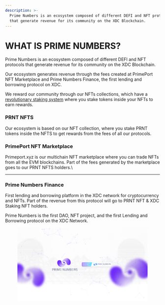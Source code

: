 ```yaml
---
description: >-
  Prime Numbers is an ecosystem composed of different DEFI and NFT protocols
  that generate revenue for its community on the XDC Blockchain.
---
```


# WHAT IS PRIME NUMBERS?

Prime Numbers is an ecosystem composed of different DEFI and NFT protocols that generate revenue for its community on the XDC Blockchain.

Our ecosystem generates revenue through the fees created at PrimePort NFT Marketplace and Prime Numbers Finance, the first lending and borrowing protocol on XDC.

We reward our community through our NFTs collections, which have a [revolutionary staking system](https://medium.com/@PrimeNumbersFi/nft-staking-mechanics-june-update-8d3eb8327258) where you stake tokens inside your NFTs to earn rewards.

### **PRNT NFTS**

Our ecosystem is based on our NFT collection, where you stake PRNT tokens inside the NFTS to get rewards from the fees of all our protocols.

### PrimePort NFT Marketplace

Primeport.xyz is our multichain NFT marketplace where you can trade NFTs from all the EVM blockchains. Part of the fees generated by the marketplace goes to our PRNT NFTS holders.\
****

### Prime Numbers Finance

First lending and borrowing platform in the XDC network for cryptocurrency and NFTs. Part of the revenue from this protocol will go to PRNT NFT & XDC Staking NFT holders.



Prime Numbers is the first DAO, NFT project, and the first Lending and Borrowing protocol on the XDC Network.



<figure><img src="../.gitbook/assets/primenumbers_youtube.png" alt=""><figcaption></figcaption></figure>
